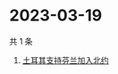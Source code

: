# 2023-03-19

共 1 条

<!-- BEGIN ZHIHUSEARCH -->
<!-- 最后更新时间 Sun Mar 19 2023 11:12:02 GMT+0800 (China Standard Time) -->
1. [土耳其支持芬兰加入北约](https://www.zhihu.com/search?q=土耳其支持芬兰加入北约)
<!-- END ZHIHUSEARCH -->
